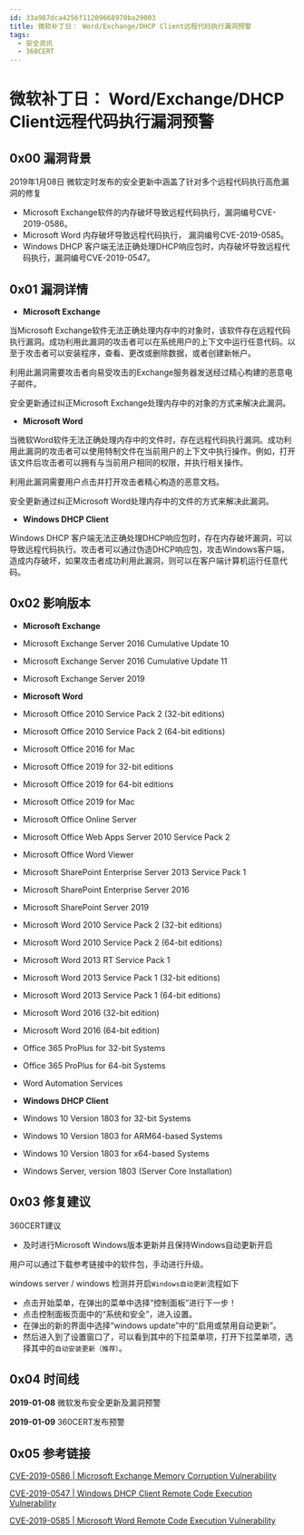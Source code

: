 ```yaml
---
id: 33a987dca4256f11209668970ba29003
title: 微软补丁日： Word/Exchange/DHCP Client远程代码执行漏洞预警
tags: 
  - 安全资讯
  - 360CERT
---
```


# 微软补丁日： Word/Exchange/DHCP Client远程代码执行漏洞预警

0x00 漏洞背景
---------


2019年1月08日 微软定时发布的安全更新中涵盖了针对多个远程代码执行高危漏洞的修复


* Microsoft Exchange软件的内存破坏导致远程代码执行，漏洞编号CVE-2019-0586。
* Microsoft Word 内存破坏导致远程代码执行， 漏洞编号CVE-2019-0585。
* Windows DHCP 客户端无法正确处理DHCP响应包时，内存破坏导致远程代码执行，漏洞编号CVE-2019-0547。


0x01 漏洞详情
---------


* **Microsoft Exchange**


当Microsoft Exchange软件无法正确处理内存中的对象时，该软件存在远程代码执行漏洞。成功利用此漏洞的攻击者可以在系统用户的上下文中运行任意代码。以至于攻击者可以安装程序，查看、更改或删除数据，或者创建新帐户。


利用此漏洞需要攻击者向易受攻击的Exchange服务器发送经过精心构建的恶意电子邮件。


安全更新通过纠正Microsoft Exchange处理内存中的对象的方式来解决此漏洞。


* **Microsoft Word**


当微软Word软件无法正确处理内存中的文件时，存在远程代码执行漏洞。成功利用此漏洞的攻击者可以使用特制文件在当前用户的上下文中执行操作。例如，打开该文件后攻击者可以拥有与当前用户相同的权限，并执行相关操作。


利用此漏洞需要用户点击并打开攻击者精心构造的恶意文档。


安全更新通过纠正Microsoft Word处理内存中的文件的方式来解决此漏洞。


* **Windows DHCP Client**


Windows DHCP 客户端无法正确处理DHCP响应包时，存在内存破坏漏洞，可以导致远程代码执行。攻击者可以通过伪造DHCP响应包，攻击Windows客户端，造成内存破坏，如果攻击者成功利用此漏洞，则可以在客户端计算机运行任意代码。


0x02 影响版本
---------


* **Microsoft Exchange**


* Microsoft Exchange Server 2016 Cumulative Update 10
* Microsoft Exchange Server 2016 Cumulative Update 11
* Microsoft Exchange Server 2019


* **Microsoft Word**


* Microsoft Office 2010 Service Pack 2 (32-bit editions)
* Microsoft Office 2010 Service Pack 2 (64-bit editions)
* Microsoft Office 2016 for Mac
* Microsoft Office 2019 for 32-bit editions
* Microsoft Office 2019 for 64-bit editions
* Microsoft Office 2019 for Mac
* Microsoft Office Online Server
* Microsoft Office Web Apps Server 2010 Service Pack 2
* Microsoft Office Word Viewer
* Microsoft SharePoint Enterprise Server 2013 Service Pack 1
* Microsoft SharePoint Enterprise Server 2016
* Microsoft SharePoint Server 2019
* Microsoft Word 2010 Service Pack 2 (32-bit editions)
* Microsoft Word 2010 Service Pack 2 (64-bit editions)
* Microsoft Word 2013 RT Service Pack 1
* Microsoft Word 2013 Service Pack 1 (32-bit editions)
* Microsoft Word 2013 Service Pack 1 (64-bit editions)
* Microsoft Word 2016 (32-bit edition)
* Microsoft Word 2016 (64-bit edition)
* Office 365 ProPlus for 32-bit Systems
* Office 365 ProPlus for 64-bit Systems
* Word Automation Services


* **Windows DHCP Client**


* Windows 10 Version 1803 for 32-bit Systems
* Windows 10 Version 1803 for ARM64-based Systems
* Windows 10 Version 1803 for x64-based Systems
* Windows Server, version 1803 (Server Core Installation)


0x03 修复建议
---------


360CERT建议


* 及时进行Microsoft Windows版本更新并且保持Windows自动更新开启


用户可以通过下载参考链接中的软件包，手动进行升级。


windows server / windows 检测并开启`Windows自动更新`流程如下


* 点击开始菜单，在弹出的菜单中选择“控制面板”进行下一步！
* 点击控制面板页面中的“系统和安全”，进入设置。
* 在弹出的新的界面中选择“windows update”中的“启用或禁用自动更新”。
* 然后进入到了设置窗口了，可以看到其中的下拉菜单项，打开下拉菜单项，选择其中的`自动安装更新（推荐）`。


0x04 时间线
--------


**2019-01-08** 微软发布安全更新及漏洞预警


**2019-01-09** 360CERT发布预警


0x05 参考链接
---------


[CVE-2019-0586 | Microsoft Exchange Memory Corruption Vulnerability](https://portal.msrc.microsoft.com/en-us/security-guidance/advisory/CVE-2019-0586)


[CVE-2019-0547 | Windows DHCP Client Remote Code Execution Vulnerability](https://portal.msrc.microsoft.com/en-US/security-guidance/advisory/CVE-2019-0547)


[CVE-2019-0585 | Microsoft Word Remote Code Execution Vulnerability](https://portal.msrc.microsoft.com/en-US/security-guidance/advisory/cve-2019-0585)


